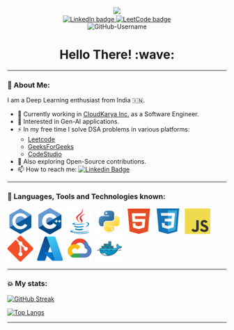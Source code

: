 <div id="header" align="center">
  <img src = "https://media.giphy.com/media/HEPwfdu6T6svpPE1eN/giphy.gif" width="200"/>
</div>

<div id="badges" align="center">
  <a href="https://www.linkedin.com/in/mkpentapalli/">
    <img src="https://img.shields.io/badge/LinkedIn-blue?style=for-the-badge&logo=linkedin&logoColor=white" alt="LinkedIn badge"/>
  </a>
  <a href="https://leetcode.com/Eaglesight02/">
    <img src="https://img.shields.io/badge/Leetcode-yellow?style=for-the-badge&logo=leetcode&logoColor=white" alt="LeetCode badge"/>
  </a>
</div>

<div align="center">
  <img src="https://komarev.com/ghpvc/?username=Eaglesight02&style=flat-square&color=blue" alt="GitHub-Username"/>
</div>
  
<h1 align="center">
  Hello There! :wave:
</h1>

---

### 👨 About Me:
I am a Deep Learning enthusiast from India 🇮🇳.
- 👔 Currently working in [CloudKarya Inc.](https://cloudkarya.com/) as a Software Engineer.
- 🧠 Interested in Gen-AI applications.
- ⚡ In my free time I solve DSA problems in various platforms:
  - [Leetcode](https://leetcode.com/Eaglesight02/)
  - [GeeksForGeeks](https://auth.geeksforgeeks.org/user/manojkpentapalli2002/?utm_source=geeksforgeeks&utm_medium=my_profile&utm_campaign=auth_user)
  - [CodeStudio](https://www.codingninjas.com/studio/profile/Eaglesight02)
- 🌱 Also exploring Open-Source contributions.
- 📫 How to reach me: [![Linkedin Badge](https://img.shields.io/badge/LinkedIn-blue?style=for-the-badge&logo=linkedin&logoColor=white)](www.linkedin.com/in/mkpentapalli)

---

### 🧰 Languages, Tools and Technologies known:
<div id="tools">
  <img src="https://github.com/devicons/devicon/blob/55609aa5bd817ff167afce0d965585c92040787a/icons/c/c-original.svg" title="C" alt="c" width="60" height="60" />&nbsp;
  <img src="https://github.com/devicons/devicon/blob/master/icons/cplusplus/cplusplus-original.svg" title="C++" alt="cpp" width="60" height="60" />&nbsp;
  <img src="https://github.com/devicons/devicon/blob/55609aa5bd817ff167afce0d965585c92040787a/icons/java/java-original.svg" title="Java" alt="java" width="60" height="60" />&nbsp;
  <img src="https://github.com/devicons/devicon/blob/master/icons/python/python-original.svg" title="Python" alt="python" width="60" height="60" />&nbsp;
  <img src="https://github.com/devicons/devicon/blob/55609aa5bd817ff167afce0d965585c92040787a/icons/html5/html5-plain.svg" title="HTML" alt="html" width="60" height="60" />&nbsp;
  <img src="https://github.com/devicons/devicon/blob/55609aa5bd817ff167afce0d965585c92040787a/icons/css3/css3-original.svg" title="CSS" alt="css" width="60" height="60" />&nbsp;
  <img src="https://github.com/devicons/devicon/blob/55609aa5bd817ff167afce0d965585c92040787a/icons/javascript/javascript-original.svg" title="JavaScript" alt="javascript" width="60" height="60" />&nbsp;
  <img src="https://github.com/devicons/devicon/blob/55609aa5bd817ff167afce0d965585c92040787a/icons/git/git-original.svg" title="Git" alt="git" width="60" height="60" />&nbsp;
  <img src="https://github.com/devicons/devicon/blob/55609aa5bd817ff167afce0d965585c92040787a/icons/azure/azure-original.svg" title="Microsoft Azure" alt="azure" width="60" height="60" />&nbsp;
  <img src="https://github.com/devicons/devicon/blob/55609aa5bd817ff167afce0d965585c92040787a/icons/googlecloud/googlecloud-original.svg" title="Google Cloud Platform" alt="gcp" width="60" height="60" />&nbsp;
  <img src="https://github.com/devicons/devicon/blob/55609aa5bd817ff167afce0d965585c92040787a/icons/docker/docker-original.svg" title="Docker" alt="docker" width="60" height="60" />&nbsp;
</div>

---

### 💥 My stats:

[![GitHub Streak](https://github-readme-streak-stats.herokuapp.com/?user=Eaglesight02&theme=dark&background=000000)](https://git.io/streak-stats)

[![Top Langs](https://github-readme-stats.vercel.app/api/top-langs/?username=Eaglesight02&layout=compact&theme=vision-friendly-dark)](https://github.com/anuraghazra/github-readme-stats)

---
